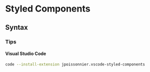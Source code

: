 # Styled Components

## Syntax

### Tips

#### Visual Studio Code

```sh
code --install-extension jpoissonnier.vscode-styled-components
```
